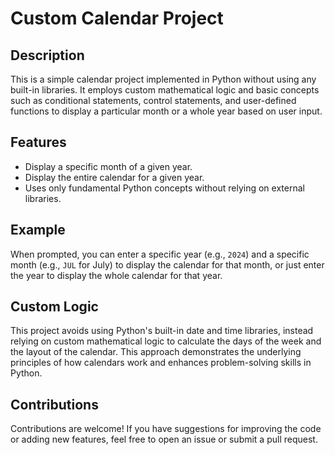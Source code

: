 # Custom Calendar Project

## Description
This is a simple calendar project implemented in Python without using any built-in libraries. It employs custom mathematical logic and basic concepts such as conditional statements, control statements, and user-defined functions to display a particular month or a whole year based on user input.

## Features
- Display a specific month of a given year.
- Display the entire calendar for a given year.
- Uses only fundamental Python concepts without relying on external libraries.


## Example
When prompted, you can enter a specific year (e.g., `2024`) and a specific month (e.g., `JUL` for July) to display the calendar for that month, or just enter the year to display the whole calendar for that year.

## Custom Logic
This project avoids using Python's built-in date and time libraries, instead relying on custom mathematical logic to calculate the days of the week and the layout of the calendar. This approach demonstrates the underlying principles of how calendars work and enhances problem-solving skills in Python.

## Contributions
Contributions are welcome! If you have suggestions for improving the code or adding new features, feel free to open an issue or submit a pull request.
